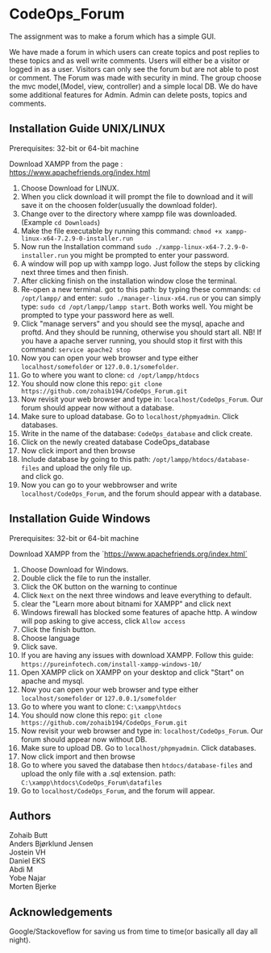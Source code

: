 # CodeOps_Forum

The assignment was to make a forum which has a simple GUI.

We have made a forum in which users can create topics and post replies to these topics and as well write comments.
Users will either be a visitor or logged in as a user. Visitors can only see the forum but are not able to post or comment. The Forum was made with security in mind.
The group choose the mvc model,(Model, view, controller) and a simple local DB. We do have some additional features for Admin. Admin can delete posts, topics and comments.  



Installation Guide UNIX/LINUX  
---------
Prerequisites: 32-bit or 64-bit machine

Download  XAMPP from the page :  https://www.apachefriends.org/index.html
1. Choose Download  for LINUX.
2. When you click download it will prompt the file to download and it will
save it on the choosen folder(usually the download folder).
3. Change over to the directory where xampp file was downloaded. (Example `cd Downloads`)
4. Make the file executable by running this command:
 `chmod +x xampp-linux-x64-7.2.9-0-installer.run`
5. Now run the Installation command `sudo ./xampp-linux-x64-7.2.9-0-installer.run`
  you might be prompted to enter your password.
6. A window will pop up with xampp logo. Just follow the steps by clicking next
   three times and then finish.
7. After clicking finish on the installation window close the terminal.
8. Re-open a new terminal. got to this path: by typing these commands:
    `cd /opt/lampp/` and enter: `sudo ./manager-linux-x64.run` or you can simply type:
    `sudo cd /opt/lampp/lampp start`. Both works well. You might be prompted to type your
    password here as well.
9.  Click "manage servers" and you should see the mysql, apache and proftd. And they should be running, otherwise you should start all. NB! If you have a apache server running, you should stop it first with this command: `service apache2 stop`
10.  Now you can open your web browser and type either `localhost/somefolder` or
      `127.0.0.1/somefolder`.
11. Go to where you want to clone: `cd /opt/lampp/htdocs`
12. You should now clone this repo: `git clone https://github.com/zohaib194/CodeOps_Forum.git`
13. Now revisit your web browser and type in: `localhost/CodeOps_Forum`. Our forum should appear now without a database.
14. Make sure to upload database. Go to `localhost/phpmyadmin`. Click databases.
15. Write in the name of the database: `CodeOps_database` and click create.
16. Click on the newly created database CodeOps_database
17. Now click import and then browse
18. Include database by going to this path:  `/opt/lampp/htdocs/database-files` and upload the only file up.   
and click go.
19. Now you can go to your webbrowser and write `localhost/CodeOps_Forum`, and the forum should appear with a database.


Installation Guide Windows       
---------
Prerequisites: 32-bit or 64-bit machine

Download  XAMPP from the ´https://www.apachefriends.org/index.html´

1. Choose Download  for Windows.
2. Double click the file to run the installer.
3. Click the OK button on the warning to continue
4. Click `Next` on the next three windows and leave everything to default.
5. clear the "Learn more about bitnami for XAMPP" and click next
6. Windows firewall has blocked some features of apache http. A window
   will pop asking to give access, click `Allow access`
7. Click the finish button.
8. Choose language
9. Click save.
10. If you are having any issues with download XAMPP. Follow this guide: `https://pureinfotech.com/install-xampp-windows-10/`
11. Open XAMPP click on XAMPP on your desktop and click "Start" on apache and mysql.
12. Now you can open your web browser and type either `localhost/somefolder` or
      `127.0.0.1/somefolder`
13. Go to where you want to clone: `C:\xampp\htdocs`
14. You should now clone this repo: `git clone https://github.com/zohaib194/CodeOps_Forum.git`
15. Now revisit your web browser and type in: `localhost/CodeOps_Forum`. Our forum should appear now without DB.
16. Make sure to upload DB. Go to `localhost/phpmyadmin`. Click databases.
17.  Now click import and then browse
18. Go to where you saved the database then `htdocs/database-files` and upload the only file with a .sql extension. path: `C:\xampp\htdocs\CodeOps_Forum\datafiles`
19. Go to `localhost/CodeOps_Forum`, and the forum will appear.




Authors
------
  Zohaib Butt  
  Anders Bjørklund Jensen     
  Jostein VH  
  Daniel EKS    
  Abdi M  
  Yobe Najar  
  Morten Bjerke



Acknowledgements
--------
Google/Stackoveflow for saving us from time to time(or basically all day all night).  
